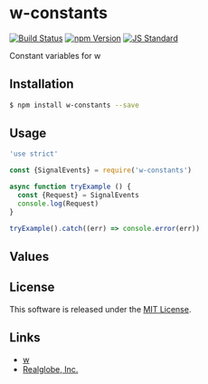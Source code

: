 w-constants
==========

<!---
This file is generated by ape-tmpl. Do not update manually.
--->

<!-- Badge Start -->
<a name="badges"></a>

[![Build Status][bd_travis_shield_url]][bd_travis_url]
[![npm Version][bd_npm_shield_url]][bd_npm_url]
[![JS Standard][bd_standard_shield_url]][bd_standard_url]

[bd_repo_url]: https://github.com/realglobe-Inc/w-constants
[bd_travis_url]: http://travis-ci.org/realglobe-Inc/w-constants
[bd_travis_shield_url]: http://img.shields.io/travis/realglobe-Inc/w-constants.svg?style=flat
[bd_travis_com_url]: http://travis-ci.com/realglobe-Inc/w-constants
[bd_travis_com_shield_url]: https://api.travis-ci.com/realglobe-Inc/w-constants.svg?token=
[bd_license_url]: https://github.com/realglobe-Inc/w-constants/blob/master/LICENSE
[bd_codeclimate_url]: http://codeclimate.com/github/realglobe-Inc/w-constants
[bd_codeclimate_shield_url]: http://img.shields.io/codeclimate/github/realglobe-Inc/w-constants.svg?style=flat
[bd_codeclimate_coverage_shield_url]: http://img.shields.io/codeclimate/coverage/github/realglobe-Inc/w-constants.svg?style=flat
[bd_gemnasium_url]: https://gemnasium.com/realglobe-Inc/w-constants
[bd_gemnasium_shield_url]: https://gemnasium.com/realglobe-Inc/w-constants.svg
[bd_npm_url]: http://www.npmjs.org/package/w-constants
[bd_npm_shield_url]: http://img.shields.io/npm/v/w-constants.svg?style=flat
[bd_standard_url]: http://standardjs.com/
[bd_standard_shield_url]: https://img.shields.io/badge/code%20style-standard-brightgreen.svg

<!-- Badge End -->


<!-- Description Start -->
<a name="description"></a>

Constant variables for w

<!-- Description End -->


<!-- Overview Start -->
<a name="overview"></a>



<!-- Overview End -->


<!-- Sections Start -->
<a name="sections"></a>

<!-- Section from "doc/guides/01.Installation.md.hbs" Start -->

<a name="section-doc-guides-01-installation-md"></a>

Installation
-----

```bash
$ npm install w-constants --save
```


<!-- Section from "doc/guides/01.Installation.md.hbs" End -->

<!-- Section from "doc/guides/02.Usage.md.hbs" Start -->

<a name="section-doc-guides-02-usage-md"></a>

Usage
---------

```javascript
'use strict'

const {SignalEvents} = require('w-constants')

async function tryExample () {
  const {Request} = SignalEvents
  console.log(Request)
}

tryExample().catch((err) => console.error(err))

```


<!-- Section from "doc/guides/02.Usage.md.hbs" End -->

<!-- Section from "doc/guides/03.Values.md.hbs" Start -->

<a name="section-doc-guides-03-values-md"></a>

Values
------





<!-- Section from "doc/guides/03.Values.md.hbs" End -->


<!-- Sections Start -->


<!-- LICENSE Start -->
<a name="license"></a>

License
-------
This software is released under the [MIT License](https://github.com/realglobe-Inc/w-constants/blob/master/LICENSE).

<!-- LICENSE End -->


<!-- Links Start -->
<a name="links"></a>

Links
------

+ [w][w_url]
+ [Realglobe, Inc.][realglobe,_inc__url]

[w_url]: https://github.com/realglobe-Inc/w
[realglobe,_inc__url]: http://realglobe.jp

<!-- Links End -->
